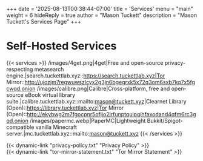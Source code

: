 +++
date = '2025-08-13T00:38:44-07:00'
title = 'Services'
menu = "main"
weight = 6
hideReply = true
author = "Mason Tuckett"
description = "Mason Tuckett's Services Page"
+++
# Self-Hosted Services

{{< services >}}
/images/4get.png|4get|Free and open-source privacy-respecting metasearch engine.|search.tuckettlab.xyz::https://search.tuckettlab.xyz|Tor Mirror::http://ujozjm7regwuwszlcyx2g3jn6bgegrxk5x72q3om6sxb7kq7x5fgcwqd.onion
/images/calibre.png|Calibre|Cross-platform, free and open-source eBook virtual library suite.|calibre.tuckettlab.xyz::mailto:mason@tuckett.xyz|Clearnet Library (Open)::https://library.tuckettlab.xyz|Tor Mirror (Open)::http://ekybwg2m7fgocpnr5ofjjo2lrfunptquipqihfaxodand4qfm6rc3gqd.onion
/images/papermc.webp|PaperMC|Lightweight Bukkit/Spigot-compatible vanilla Minecraft server.|mc.tuckettlab.xyz::mailto:mason@tuckett.xyz
{{< /services >}}

{{< dynamic-link "privacy-policy.txt" "Privacy Policy" >}}\
{{< dynamic-link "tor-mirror-statement.txt" "Tor Mirror Statement" >}}
